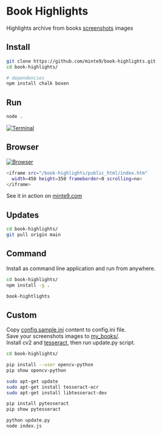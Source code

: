 # Book Highlights

Highlights archive from books [screenshots](https://github.com/minte9/book-highlights/tree/main/files_archive/my_books/book1/author1) images

## Install

~~~sh
git clone https://github.com/minte9/book-highlights.git
cd book-highlights/

# dependencies
npm install chalk boxen
~~~

## Run

~~~sh
node .
~~~

[![Terminal](https://www.minte9.com/lib/images/github/book-highlights/highlight_02.png)](https://www.minte9.com)


## Browser

[![Browser](https://www.minte9.com/lib/images/github/book-highlights/m9_08.png)](https://www.minte9.com)

~~~sh
<iframe src="/book-highlights/public_html/index.htm" 
  width=450 height=350 frameborder=0 scrolling=no>
</iframe>
~~~

See it in action on [minte9.com](https://www.minte9.com)

##

## Updates

~~~sh
cd book-highlights/
git pull origin main
~~~

## Command

Install as command line application and run from anywhere.

~~~sh
cd book-highlights/
npm install -g .

book-hightlights
~~~

## Custom

Copy [config.sample.ini](https://github.com/minte9/book-highlights/tree/main/config/config.sample.ini) content to config.ini file.  
Save your screenshots images to [my_books/](https://github.com/minte9/book-highlights/tree/main/files_archive/my_books).  
Install cv2 and [tesseract](https://towardsdatascience.com/read-text-from-image-with-one-line-of-python-code-c22ede074cac), then run update.py script.  

~~~sh
cd book-highlights/

pip install --user opencv-python
pip show opencv-python

sudo apt-get update
sudo apt-get install tesseract-ocr
sudo apt-get install libtesseract-dev

pip install pytesseract
pip show pytesseract

python update.py
node index.js
~~~

